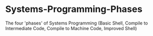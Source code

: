 # Systems-Programming-Phases
The four 'phases' of Systems Programming (Basic Shell, Compile to Intermediate Code, Compile to Machine Code, Improved Shell)
